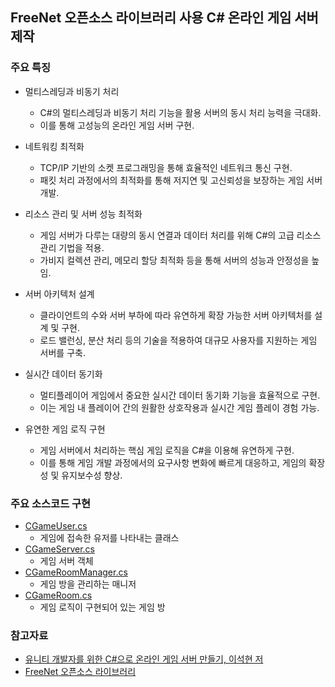 ## FreeNet 오픈소스 라이브러리 사용 C# 온라인 게임 서버 제작

### 주요 특징
- 멀티스레딩과 비동기 처리
  - C#의 멀티스레딩과 비동기 처리 기능을 활용 서버의 동시 처리 능력을 극대화.
  - 이를 통해 고성능의 온라인 게임 서버 구현.

- 네트워킹 최적화
  - TCP/IP 기반의 소켓 프로그래밍을 통해 효율적인 네트워크 통신 구현.
  - 패킷 처리 과정에서의 최적화를 통해 저지연 및 고신뢰성을 보장하는 게임 서버 개발.

- 리소스 관리 및 서버 성능 최적화
  - 게임 서버가 다루는 대량의 동시 연결과 데이터 처리를 위해 C#의 고급 리소스 관리 기법을 적용.
  - 가비지 컬렉션 관리, 메모리 할당 최적화 등을 통해 서버의 성능과 안정성을 높임.

- 서버 아키텍처 설계
  - 클라이언트의 수와 서버 부하에 따라 유연하게 확장 가능한 서버 아키텍처를 설계 및 구현.
  - 로드 밸런싱, 분산 처리 등의 기술을 적용하여 대규모 사용자를 지원하는 게임 서버를 구축.

- 실시간 데이터 동기화
  - 멀티플레이어 게임에서 중요한 실시간 데이터 동기화 기능을 효율적으로 구현.
  - 이는 게임 내 플레이어 간의 원활한 상호작용과 실시간 게임 플레이 경험 가능.

- 유연한 게임 로직 구현
  - 게임 서버에서 처리하는 핵심 게임 로직을 C#을 이용해 유연하게 구현.
  - 이를 통해 게임 개발 과정에서의 요구사항 변화에 빠르게 대응하고, 게임의 확장성 및 유지보수성 향상.

### 주요 소스코드 구현
- [CGameUser.cs](https://github.com/eliotjang/Online_Game_Server_with_TCP_Socket/blob/main/viruswar/server/GameServer/CGameUser.cs)
  - 게임에 접속한 유저를 나타내는 클래스
- [CGameServer.cs](https://github.com/eliotjang/Online_Game_Server_with_TCP_Socket/blob/main/viruswar/server/GameServer/CGameServer.cs)
  - 게임 서버 객체
- [CGameRoomManager.cs](https://github.com/eliotjang/Online_Game_Server_with_TCP_Socket/blob/main/viruswar/server/GameServer/CGameRoomManager.cs)
  - 게임 방을 관리하는 매니저
- [CGameRoom.cs](https://github.com/eliotjang/Online_Game_Server_with_TCP_Socket/blob/main/viruswar/server/GameServer/CGameRoom.cs)
  - 게임 로직이 구현되어 있는 게임 방

### 참고자료
- [유니티 개발자를 위한 C#으로 온라인 게임 서버 만들기, 이석현 저](https://www.hanbit.co.kr/store/books/look.php?p_code=E6015792502)
- [FreeNet 오픈소스 라이브러리](https://github.com/sunduk/FreeNet)
